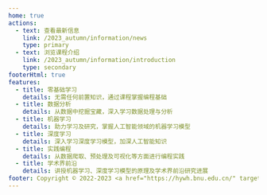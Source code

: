 ```yaml
---
home: true
actions: 
  - text: 查看最新信息
    link: /2023_autumn/information/news
    type: primary
  - text: 浏览课程介绍
    link: /2023_autumn/information/introduction
    type: secondary
footerHtml: true
features:
  - title: 零基础学习
    details: 无需任何前置知识，通过课程掌握编程基础
  - title: 数据分析
    details: 从数据中挖掘宝藏，深入学习数据处理与分析
  - title: 机器学习
    details: 助力学习及研究，掌握人工智能领域的机器学习模型
  - title: 深度学习
    details: 深入学习深度学习模型，加深人工智能知识
  - title: 实践编程
    details: 从数据爬取、预处理及可视化等方面进行编程实践
  - title: 学术界前沿
    details: 讲授机器学习、深度学习模型的原理及学术界前沿研究进展
footer: Copyright © 2022-2023 <a href="https://hywh.bnu.edu.cn/" target="_blank">北京师范大学</a>
---
```


